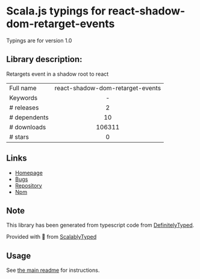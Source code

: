 
# Scala.js typings for react-shadow-dom-retarget-events

Typings are for version 1.0

## Library description:
Retargets event in a shadow root to react

|                    |                 |
| ------------------ | :-------------: |
| Full name          | react-shadow-dom-retarget-events |
| Keywords           | - |
| # releases         | 2 |
| # dependents       | 10 |
| # downloads        | 106311 |
| # stars            | 0 |

## Links
- [Homepage](https://github.com/WeltN24/react-shadow-dom-retarget-events#readme)
- [Bugs](https://github.com/WeltN24/react-shadow-dom-retarget-events/issues)
- [Repository](https://github.com/WeltN24/react-shadow-dom-retarget-events)
- [Npm](https://www.npmjs.com/package/react-shadow-dom-retarget-events)
    


## Note
This library has been generated from typescript code from [DefinitelyTyped](https://definitelytyped.org).

Provided with :purple_heart: from [ScalablyTyped](https://github.com/oyvindberg/ScalablyTyped)

## Usage
See [the main readme](../../readme.md) for instructions.



